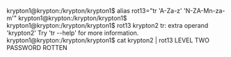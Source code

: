 
krypton1@krypton:/krypton/krypton1$ alias rot13="tr 'A-Za-z' 'N-ZA-Mn-za-m'"
krypton1@krypton:/krypton/krypton1$
krypton1@krypton:/krypton/krypton1$ rot13 krypton2
tr: extra operand 'krypton2'
Try 'tr --help' for more information.
krypton1@krypton:/krypton/krypton1$ cat krypton2 | rot13
LEVEL TWO PASSWORD ROTTEN
